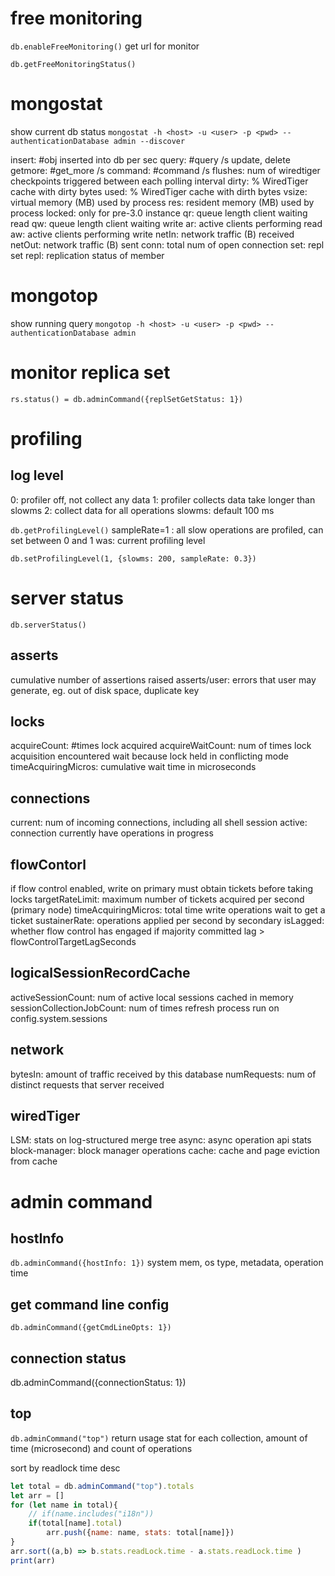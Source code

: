 # free monitoring
`db.enableFreeMonitoring()`
get url for monitor

`db.getFreeMonitoringStatus()`

# mongostat
show current db status
`mongostat -h <host> -u <user> -p <pwd> --authenticationDatabase admin --discover`

insert: #obj inserted into db per sec
query: #query /s
update, delete
getmore: #get_more /s
command: #command /s
flushes: num of wiredtiger checkpoints triggered between each polling interval
dirty: % WiredTiger cache with dirty bytes
used: % WiredTiger cache with dirth bytes
vsize: virtual memory (MB) used by process
res: resident memory (MB) used by process
locked: only for pre-3.0 instance
qr: queue length client waiting read
qw: queue length client waiting write
ar: active clients performing read
aw: active clients performing write
netIn: network traffic (B) received
netOut: network traffic (B) sent
conn: total num of open connection
set: repl set
repl: replication status of member


# mongotop
show running query
`mongotop -h <host> -u <user> -p <pwd> --authenticationDatabase admin`

# monitor replica set
`rs.status() = db.adminCommand({replSetGetStatus: 1})`

# profiling
## log level
0: profiler off, not collect any data
1: profiler collects data take longer than slowms
2: collect data for all operations
slowms: default 100 ms

`db.getProfilingLevel()`
sampleRate=1 : all slow operations are profiled, can set between 0 and 1
was: current profiling level

`db.setProfilingLevel(1, {slowms: 200, sampleRate: 0.3})`

# server status
`db.serverStatus()`

## asserts
cumulative number of assertions raised 
asserts/user: errors that user may generate, eg. out of disk space, duplicate key

## locks
acquireCount: #times lock acquired
acquireWaitCount: num of times lock acquisition encountered wait because lock held in conflicting mode
timeAcquiringMicros: cumulative wait time in microseconds

## connections
current: num of incoming connections, including all shell session
active: connection currently have operations in progress

## flowContorl
if flow control enabled, write on primary must obtain tickets before taking locks
targetRateLimit:  maximum number of tickets acquired per second (primary node)
timeAcquiringMicros: total time write operations wait to get a ticket
sustainerRate: operations applied per second by secondary
isLagged: whether flow control has engaged if majority committed lag > flowControlTargetLagSeconds

## logicalSessionRecordCache
activeSessionCount: num of active local sessions cached in memory
sessionCollectionJobCount: num of times refresh process run on config.system.sessions

## network
bytesIn: amount of traffic received by this database
numRequests: num of distinct requests that server received

## wiredTiger
LSM: stats on log-structured merge tree
async: async operation api stats
block-manager: block manager operations
cache: cache and page eviction from cache


# admin command
## hostInfo
`db.adminCommand({hostInfo: 1})`
system mem, os type, metadata, operation time

## get command line config
`db.adminCommand({getCmdLineOpts: 1})`

## connection status
db.adminCommand({connectionStatus: 1})

## top
`db.adminCommand("top")`
return usage stat for each collection, amount of time (microsecond) and count of operations

sort by readlock time desc
```js
let total = db.adminCommand("top").totals
let arr = []
for (let name in total){
    // if(name.includes("i18n")) 
    if(total[name].total)
        arr.push({name: name, stats: total[name]})
}
arr.sort((a,b) => b.stats.readLock.time - a.stats.readLock.time )
print(arr)
```







